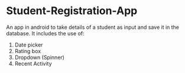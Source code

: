 # Student-Registration-App
An app in android to take details of a student as input and save it in the database. 
It includes the use of:
1. Date picker
2. Rating box
3. Dropdown (Spinner)
4. Recent Activity
